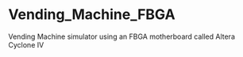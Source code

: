 # Vending_Machine_FBGA
Vending Machine simulator using an FBGA motherboard called Altera Cyclone IV
